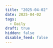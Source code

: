 ```yaml
---
title: "2025-04-02"
date: 2025-04-02
tags:
  - Daily
draft: true
hidden: false
disable_feed: false
---
```



